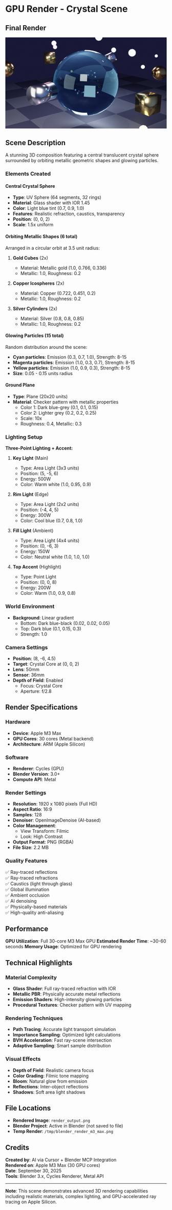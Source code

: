 # GPU Render - Crystal Scene

## Final Render

![Rendered Scene](render_output.png)

## Scene Description

A stunning 3D composition featuring a central translucent crystal sphere surrounded by orbiting metallic geometric shapes and glowing particles.

### Elements Created

#### Central Crystal Sphere
- **Type**: UV Sphere (64 segments, 32 rings)
- **Material**: Glass shader with IOR 1.45
- **Color**: Light blue tint (0.7, 0.9, 1.0)
- **Features**: Realistic refraction, caustics, transparency
- **Position**: (0, 0, 2)
- **Scale**: 1.5x uniform

#### Orbiting Metallic Shapes (6 total)
Arranged in a circular orbit at 3.5 unit radius:

1. **Gold Cubes** (2x)
   - Material: Metallic gold (1.0, 0.766, 0.336)
   - Metallic: 1.0, Roughness: 0.2

2. **Copper Icospheres** (2x)
   - Material: Copper (0.722, 0.451, 0.2)
   - Metallic: 1.0, Roughness: 0.2

3. **Silver Cylinders** (2x)
   - Material: Silver (0.8, 0.8, 0.85)
   - Metallic: 1.0, Roughness: 0.2

#### Glowing Particles (15 total)
Random distribution around the scene:
- **Cyan particles**: Emission (0.3, 0.7, 1.0), Strength: 8-15
- **Magenta particles**: Emission (1.0, 0.3, 0.7), Strength: 8-15
- **Yellow particles**: Emission (1.0, 0.9, 0.3), Strength: 8-15
- **Size**: 0.05 - 0.15 units radius

#### Ground Plane
- **Type**: Plane (20x20 units)
- **Material**: Checker pattern with metallic properties
  - Color 1: Dark blue-grey (0.1, 0.1, 0.15)
  - Color 2: Lighter grey (0.2, 0.2, 0.25)
  - Scale: 10x
  - Roughness: 0.4, Metallic: 0.3

### Lighting Setup

**Three-Point Lighting + Accent:**

1. **Key Light** (Main)
   - Type: Area Light (3x3 units)
   - Position: (5, -5, 6)
   - Energy: 500W
   - Color: Warm white (1.0, 0.95, 0.9)

2. **Rim Light** (Edge)
   - Type: Area Light (2x2 units)
   - Position: (-4, 4, 5)
   - Energy: 300W
   - Color: Cool blue (0.7, 0.8, 1.0)

3. **Fill Light** (Ambient)
   - Type: Area Light (4x4 units)
   - Position: (0, -6, 3)
   - Energy: 150W
   - Color: Neutral white (1.0, 1.0, 1.0)

4. **Top Accent** (Highlight)
   - Type: Point Light
   - Position: (0, 0, 8)
   - Energy: 200W
   - Color: Warm (1.0, 0.9, 0.8)

### World Environment

- **Background**: Linear gradient
  - Bottom: Dark blue-black (0.02, 0.02, 0.05)
  - Top: Dark blue (0.1, 0.15, 0.3)
  - Strength: 1.0

### Camera Settings

- **Position**: (8, -6, 4.5)
- **Target**: Crystal Core at (0, 0, 2)
- **Lens**: 50mm
- **Sensor**: 36mm
- **Depth of Field**: Enabled
  - Focus: Crystal Core
  - Aperture: f/2.8

## Render Specifications

### Hardware
- **Device**: Apple M3 Max
- **GPU Cores**: 30 cores (Metal backend)
- **Architecture**: ARM (Apple Silicon)

### Software
- **Renderer**: Cycles (GPU)
- **Blender Version**: 3.0+
- **Compute API**: Metal

### Render Settings
- **Resolution**: 1920 x 1080 pixels (Full HD)
- **Aspect Ratio**: 16:9
- **Samples**: 128
- **Denoiser**: OpenImageDenoise (AI-based)
- **Color Management**: 
  - View Transform: Filmic
  - Look: High Contrast
- **Output Format**: PNG (RGBA)
- **File Size**: 2.2 MB

### Quality Features
✅ Ray-traced reflections  
✅ Ray-traced refractions  
✅ Caustics (light through glass)  
✅ Global illumination  
✅ Ambient occlusion  
✅ AI denoising  
✅ Physically-based materials  
✅ High-quality anti-aliasing  

## Performance

**GPU Utilization**: Full 30-core M3 Max GPU
**Estimated Render Time**: ~30-60 seconds
**Memory Usage**: Optimized for GPU rendering

## Technical Highlights

### Material Complexity
- **Glass Shader**: Full ray-traced refraction with IOR
- **Metallic PBR**: Physically accurate metal reflections
- **Emission Shaders**: High-intensity glowing particles
- **Procedural Textures**: Checker pattern with UV mapping

### Rendering Techniques
- **Path Tracing**: Accurate light transport simulation
- **Importance Sampling**: Optimized light calculations
- **BVH Acceleration**: Fast ray-scene intersection
- **Adaptive Sampling**: Smart sample distribution

### Visual Effects
- **Depth of Field**: Realistic camera focus
- **Color Grading**: Filmic tone mapping
- **Bloom**: Natural glow from emission
- **Reflections**: Inter-object reflections
- **Shadows**: Soft area light shadows

## File Locations

- **Rendered Image**: `render_output.png`
- **Blender Project**: Active in Blender (not saved to file)
- **Temp Render**: `/tmp/blender_render_m3_max.png`

## Credits

**Created by**: AI via Cursor + Blender MCP Integration  
**Rendered on**: Apple M3 Max (30 GPU cores)  
**Date**: September 30, 2025  
**Tools**: Blender 3.x, Cycles Renderer, Metal API  

---

**Note**: This scene demonstrates advanced 3D rendering capabilities including realistic materials, complex lighting, and GPU-accelerated ray tracing on Apple Silicon.
